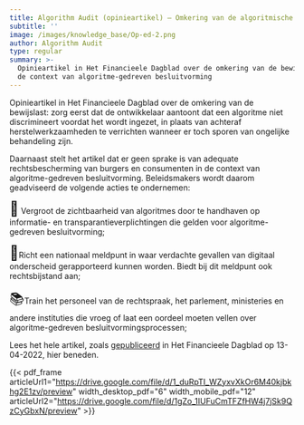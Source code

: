 ```yaml
---
title: Algorithm Audit (opinieartikel) – Omkering van de algoritmische bewijslast
subtitle: ''
image: /images/knowledge_base/Op-ed-2.png
author: Algorithm Audit
type: regular
summary: >-
  Opinieartikel in Het Financieele Dagblad over de omkering van de bewijslast in
  de context van algoritme-gedreven besluitvorming
---
```


Opinieartikel in Het Financieele Dagblad over de omkering van de bewijslast: zorg eerst dat de ontwikkelaar aantoont dat een algoritme niet discrimineert voordat het wordt ingezet, in plaats van achteraf herstelwerkzaamheden te verrichten wanneer er toch sporen van ongelijke behandeling zijn.

Daarnaast stelt het artikel dat er geen sprake is van adequate rechtsbescherming van burgers en consumenten in de context van algoritme-gedreven besluitvorming. Beleidsmakers wordt daarom geadviseerd de volgende acties te ondernemen:

<span style="font-size: 25px;">👀</span> Vergroot de zichtbaarheid van algoritmes door te handhaven op informatie- en transparantieverplichtingen die gelden voor algoritme-gedreven besluitvorming;

<span style="font-size: 25px;">🤳</span>Richt een nationaal meldpunt in waar verdachte gevallen van digitaal onderscheid gerapporteerd kunnen worden. Biedt bij dit meldpunt ook rechtsbijstand aan;

<span style="font-size: 25px;">📚</span>Train het personeel van de rechtspraak, het parlement, ministeries en andere instituties die vroeg of laat een oordeel moeten vellen over algoritme-gedreven besluitvormingsprocessen;

Lees het hele artikel, zoals <a href="https://fd.nl/opinie/1436425/we-moeten-ons-bezinnen-op-het-bestaansrecht-van-algoritmen" target="_blank">gepubliceerd</a> in Het Financieele Dagblad op 13-04-2022, hier beneden.

{{< pdf_frame articleUrl1="https://drive.google.com/file/d/1_duRpTI_WZyxvXkOr6M40kjbkhg2E1zv/preview" width_desktop_pdf="6" width_mobile_pdf="12" articleUrl2="https://drive.google.com/file/d/1gZo_1IUFuCmTFZfHW4j7jSk9QzCyGbxN/preview" >}}
